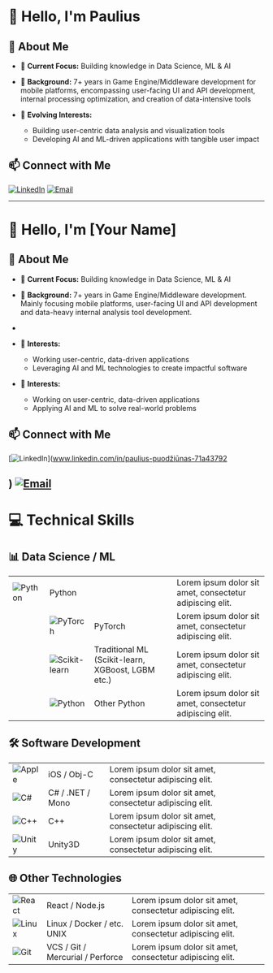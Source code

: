 # 👋 Hello, I'm Paulius 

## 🚀 About Me

* 🔭 **Current Focus:** Building knowledge in Data Science, ML & AI

* 🌟 **Background:** 7+ years in Game Engine/Middleware development for mobile platforms, encompassing user-facing UI and API development, internal processing optimization, and creation of data-intensive tools
* 🌱 **Evolving Interests:** 
  * Building user-centric data analysis and visualization tools
  * Developing AI and ML-driven applications with tangible user impact

## 📫 Connect with Me

[![LinkedIn](https://img.shields.io/badge/LinkedIn-0077B5?style=for-the-badge&logo=linkedin&logoColor=white)](https://www.linkedin.com/in/yourprofile)
[![Email](https://img.shields.io/badge/Email-D14836?style=for-the-badge&logo=gmail&logoColor=white)](mailto:your.email@example.com)

---

# 👋 Hello, I'm [Your Name]

## 🚀 About Me

* 🔭 **Current Focus:** Building knowledge in Data Science, ML & AI
* 🌟 **Background:** 7+ years in Game Engine/Middleware development. Mainly focusing mobile platforms, user-facing UI and API development and data-heavy internal analysis tool development.
* 
* 🌱 **Interests:** 
  * Working user-centric, data-driven applications
  * Leveraging AI and ML technologies to create impactful software

* 🌱 **Interests:** 
  * Working on user-centric, data-driven applications
  * Applying AI and ML to solve real-world problems


## 📫 Connect with Me

[![LinkedIn](https://img.shields.io/badge/LinkedIn-0077B5?style=for-the-badge&logo=linkedin&logoColor=white)](www.linkedin.com/in/paulius-puodžiūnas-71a43792

)
[![Email](https://img.shields.io/badge/Email-D14836?style=for-the-badge&logo=gmail&logoColor=white)](mailto:paulius@eml.cc)
---

# 💻 Technical Skills

## 📊 Data Science / ML

| | | | |
|-|-|-|-|
| ![Python](https://img.shields.io/badge/-Python-3776AB?style=flat-square&logo=Python&logoColor=white) | Python | | Lorem ipsum dolor sit amet, consectetur adipiscing elit. |
| | ![PyTorch](https://img.shields.io/badge/-PyTorch-EE4C2C?style=flat-square&logo=PyTorch&logoColor=white) | PyTorch | Lorem ipsum dolor sit amet, consectetur adipiscing elit. |
| | ![Scikit-learn](https://img.shields.io/badge/-Scikit--learn-F7931E?style=flat-square&logo=scikit-learn&logoColor=white) | Traditional ML (Scikit-learn, XGBoost, LGBM etc.) | Lorem ipsum dolor sit amet, consectetur adipiscing elit. |
| | ![Python](https://img.shields.io/badge/-Python-3776AB?style=flat-square&logo=Python&logoColor=white) | Other Python | Lorem ipsum dolor sit amet, consectetur adipiscing elit. |

## 🛠 Software Development

| | | |
|-|-|-|
| ![Apple](https://img.shields.io/badge/-Apple-000000?style=flat-square&logo=apple&logoColor=white) | iOS / Obj-C | Lorem ipsum dolor sit amet, consectetur adipiscing elit. |
| ![C#](https://img.shields.io/badge/-C%23-239120?style=flat-square&logo=c-sharp&logoColor=white) | C# / .NET / Mono | Lorem ipsum dolor sit amet, consectetur adipiscing elit. |
| ![C++](https://img.shields.io/badge/-C++-00599C?style=flat-square&logo=c%2B%2B&logoColor=white) | C++ | Lorem ipsum dolor sit amet, consectetur adipiscing elit. |
| ![Unity](https://img.shields.io/badge/-Unity-000000?style=flat-square&logo=unity&logoColor=white) | Unity3D | Lorem ipsum dolor sit amet, consectetur adipiscing elit. |

## 🌐 Other Technologies

| | | |
|-|-|-|
| ![React](https://img.shields.io/badge/-React-61DAFB?style=flat-square&logo=react&logoColor=black) | React / Node.js | Lorem ipsum dolor sit amet, consectetur adipiscing elit. |
| ![Linux](https://img.shields.io/badge/-Linux-FCC624?style=flat-square&logo=linux&logoColor=black) | Linux / Docker / etc. UNIX | Lorem ipsum dolor sit amet, consectetur adipiscing elit. |
| ![Git](https://img.shields.io/badge/-Git-F05032?style=flat-square&logo=git&logoColor=white) | VCS / Git / Mercurial / Perforce | Lorem ipsum dolor sit amet, consectetur adipiscing elit. |